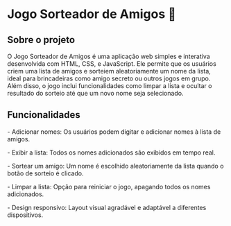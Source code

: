 <h1>Jogo Sorteador de Amigos 🎉</h1>
<h2>Sobre o projeto</h2>
<p>O Jogo Sorteador de Amigos é uma aplicação web simples e interativa desenvolvida com HTML, CSS, e JavaScript. Ele permite que os usuários criem uma lista de amigos e sorteiem aleatoriamente um nome da lista, ideal para brincadeiras como amigo secreto ou outros jogos em grupo.
Além disso, o jogo inclui funcionalidades como limpar a lista e ocultar o resultado do sorteio até que um novo nome seja selecionado.</p>
<h2>Funcionalidades</h2>
<p>- Adicionar nomes: Os usuários podem digitar e adicionar nomes à lista de amigos.</p>
<p>- Exibir a lista: Todos os nomes adicionados são exibidos em tempo real.</p>
<p>- Sortear um amigo: Um nome é escolhido aleatoriamente da lista quando o botão de sorteio é clicado.</p>
<p>- Limpar a lista: Opção para reiniciar o jogo, apagando todos os nomes adicionados.</p>
<p>- Design responsivo: Layout visual agradável e adaptável a diferentes dispositivos.</p>
